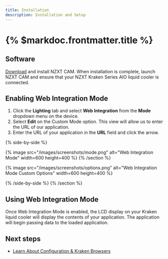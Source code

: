 ```yaml
---
title: Installation
description: Installation and Setup
---
```


# {% $markdoc.frontmatter.title %}

## Software

[Download](https://nzxt-app.nzxt.com/NZXT-CAM-Setup.exe) and install NZXT CAM.
When installation is complete, launch NZXT CAM and ensure that your NZXT Kraken Series AIO liquid cooler is connected.

## Enabling Web Integration Mode

1. Click the **Lighting** tab and select **Web Integration** from the **Mode** dropdown menu on the device.
2. Select **Edit** on the Custom Mode option. This view will allow us to enter the URL of our application.
3. Enter the URL of your application in the **URL** field and click the arrow.

{% side-by-side %}

{% image src="/images/screenshots/mode.png" alt="Web Integration Mode" width=600 height=400 %}
{% /section %}

{% image src="/images/screenshots/options.png" alt="Web Integration Mode Custom Options" width=600 height=400 %}

{% /side-by-side %}
{% /section %}

## Using Web Integration Mode

Once Web Integration Mode is enabled, the LCD display on your Kraken liquid cooler will display the contents of your application. The application will begin passing data to the loaded application.

## Next steps

- [Learn About Configuration & Kraken Browsers](/docs/browsers)
